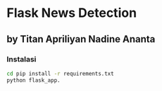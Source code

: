 # Flask News Detection
## by Titan Apriliyan Nadine Ananta

### Instalasi

```sh
cd pip install -r requirements.txt
python flask_app.
```
